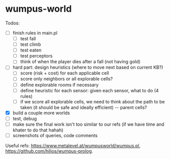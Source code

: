 # wumpus-world

Todos:
- [ ] finish rules in main.pl
  - [ ] test fall
  - [ ] test climb
  - [ ] test eaten
  - [ ] test perceptors
  - [ ] think of when the player dies after a fall (not having gold)
- [ ] hard part: design heuristics (where to move next based on current KB?)
  - [ ] score (risk + cost) for each applicable cell
  - [ ] score only neighbors or all explorable cells?
  - [ ] define explorable rooms if necessary
  - [ ] define heuristic for each sensor: given each sensor, what to do (4 rules)
  - [ ] if we score all explorable cells, we need to think about the path to be taken (it should be safe and ideally efficient) -- parent cells?
- [x] build a couple more worlds
- [ ] test, debug
- [ ] make sure the final work isn't too similar to our refs (if we have time and khater to do that hahah)
- [ ] screenshots of queries, code comments

Useful refs: https://www.metalevel.at/wumpusworld/wumpus.pl, https://github.com/hilios/wumpus-prolog.
